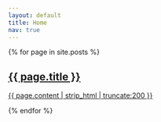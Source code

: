 ```yaml
---
layout: default
title: Home
nav: true
---
```

{% for page  in site.posts %}
<div class="article">
  <a href="{{ post.url | prepend: site.baseurl }}">
    <h2>{{ page.title }}</h2>
    <p>{{ page.content | strip_html | truncate:200 }}</p>
  </a>
</div>
{% endfor %}